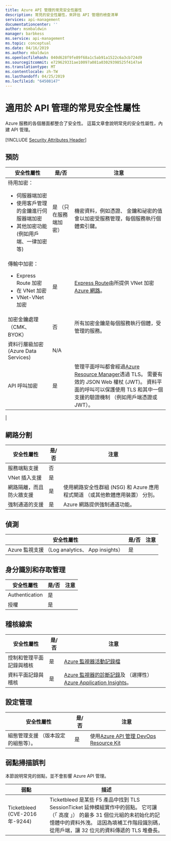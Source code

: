 ```yaml
---
title: Azure API 管理的常見安全性屬性
description: 常見的安全性屬性，來評估 API 管理的檢查清單
services: api-management
documentationcenter: ''
author: msmbaldwin
manager: barbkess
ms.service: api-management
ms.topic: conceptual
ms.date: 04/16/2019
ms.author: mbaldwin
ms.openlocfilehash: 040d628f9fe89f68a1c5ab91a1522c6a3cb724d9
ms.sourcegitcommit: e729629331ae10097a081a03029398525f4147a4
ms.translationtype: MT
ms.contentlocale: zh-TW
ms.lasthandoff: 04/25/2019
ms.locfileid: "64508147"
---
```

# <a name="common-security-attributes-for-api-management"></a>適用於 API 管理的常見安全性屬性

Azure 服務的各個層面都整合了安全性。 這篇文章會說明常見的安全性屬性，內建 API 管理。

[!INCLUDE [Security Attributes Header](../../includes/security-attributes-header.md)]

## <a name="preventative"></a>預防

| 安全性屬性 | 是/否 | 注意 |
|---|---|--|
| 待用加密：<ul><li>伺服器端加密</li><li>使用客戶管理的金鑰進行伺服器端加密</li><li>其他加密功能 (例如用戶端、一律加密等)</ul>| 是 （只在服務端加密） | 機密資料，例如憑證、 金鑰和祕密的值會以加密受服務管理，每個服務執行個體索引鍵。 |
| 傳輸中加密：<ul><li>Express Route 加密</li><li>在 VNet 加密</li><li>VNet-VNet 加密</ul>| 是 | [Express Route](../expressroute/index.yml)由所提供 VNet 加密[Azure 網路](../virtual-network/index.yml)。 |
| 加密金鑰處理 （CMK、 BYOK）| 否 | 所有加密金鑰是每個服務執行個體，受管理的服務。 |
| 資料行層級加密 (Azure Data Services)| N/A | |
| API 呼叫加密| 是 | 管理平面呼叫都會經過[Azure Resource Manager](../azure-resource-manager/index.yml)透過 TLS。 需要有效的 JSON Web 權杖 (JWT)。  資料平面的呼叫可以保護使用 TLS 和其中一個支援的驗證機制 （例如用戶端憑證或 JWT）。
 |

## <a name="network-segmentation"></a>網路分割

| 安全性屬性 | 是/否 | 注意 |
|---|---|--|
| 服務端點支援| 否 | |
| VNet 插入支援| 是 | |
| 網路隔離，而且防火牆支援| 是 | 使用網路安全性群組 (NSG) 和 Azure 應用程式閘道 （或其他軟體應用裝置） 分別。 |
| 強制通道的支援| 是 | Azure 網路提供強制通道功能。 |

## <a name="detection"></a>偵測

| 安全性屬性 | 是/否 | 注意|
|---|---|--|
| Azure 監視支援 （Log analytics、 App insights）| 是 | |

## <a name="identity-and-access-management"></a>身分識別和存取管理

| 安全性屬性 | 是/否 | 注意|
|---|---|--|
| Authentication| 是 | |
| 授權| 是 | |


## <a name="audit-trail"></a>稽核線索

| 安全性屬性 | 是/否 | 注意|
|---|---|--|
| 控制和管理平面記錄與稽核| 是 | [Azure 監視器活動記錄檔](../azure-monitor/platform/activity-logs-overview.md) |
| 資料平面記錄與稽核| 是 | [Azure 監視器的診斷記錄](../azure-monitor/platform/diagnostic-logs-overview.md)及 （選擇性） [Azure Application Insights](../azure-monitor/app/app-insights-overview.md)。  |

## <a name="configuration-management"></a>設定管理

| 安全性屬性 | 是/否 | 注意|
|---|---|--|
| 組態管理支援 （版本設定的組態等）。| 是 | 使用[Azure API 管理 DevOps Resource Kit](https://aka.ms/apimdevops) |

## <a name="vulnerability-scans-false-positives"></a>弱點掃描誤判

本節說明常見的弱點，並不會影響 Azure API 管理。

| 弱點               | 描述                                                                                                                                                                                                                                                                                                               |
|-----------------------------|---------------------------------------------------------------------------------------------------------------------------------------------------------------------------------------------------------------------------------------------------------------------------------------------------------------------------|
| Ticketbleed (CVE-2016年-9244) | Ticketbleed 是某些 F5 產品中找到 TLS SessionTicket 延伸模組實作中的弱點。 它可讓 （「 高度 」） 的最多 31 個位元組的未初始化的記憶體中的資料外洩。 這因為填補工作階段識別碼，從用戶端，讓 32 位元的資料傳遞的 TLS 堆疊長。 |